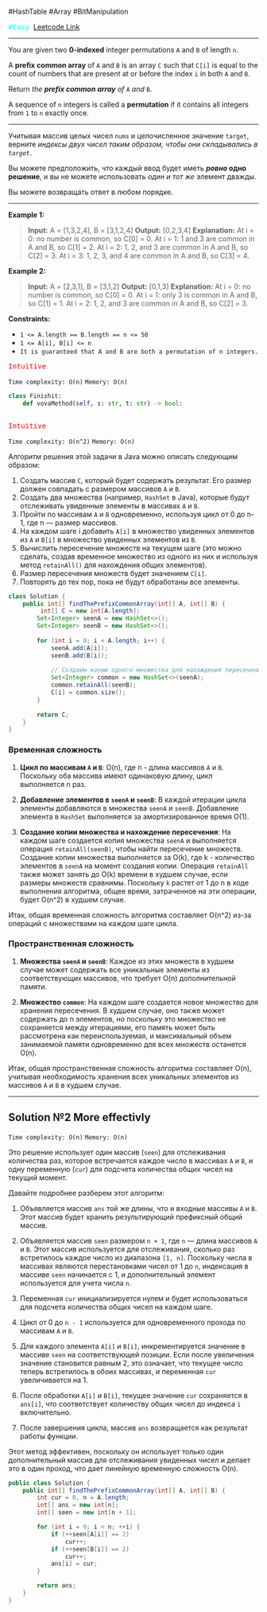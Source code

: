 #HashTable #Array #BitManipulation

<kbd><span style="color:cyan;">#Easy</span> </kbd>
[Leetcode Link](https://leetcode.com/problems/find-the-prefix-common-array-of-two-arrays/description/)

---
You are given two **0-indexed** integer permutations `A` and `B` of length `n`.

A **prefix common array** of `A` and `B` is an array `C` such that `C[i]` is equal to the count of numbers that are present at or before the index `i` in both `A` and `B`.

Return _the **prefix common array** of_ `A` _and_ `B`.

A sequence of `n` integers is called a **permutation** if it contains all integers from `1` to `n` exactly once.

---
Учитывая массив целых чисел `nums` и целочисленное значение `target`, верните _индексы двух чисел таким образом, чтобы они складывались в `target`_.

Вы можете предположить, что каждый ввод будет иметь **_ровно_ одно решение**, и вы не можете использовать _один и тот же_ элемент дважды.

Вы можете возвращать ответ в любом порядке.

---
**Example 1:**

>**Input:** A = [1,3,2,4], B = [3,1,2,4]
>**Output:** [0,2,3,4]
>**Explanation:** At i = 0: no number is common, so C[0] = 0.
>At i = 1: 1 and 3 are common in A and B, so C[1] = 2.
>At i = 2: 1, 2, and 3 are common in A and B, so C[2] = 3.
>At i = 3: 1, 2, 3, and 4 are common in A and B, so C[3] = 4.

**Example 2:**

>**Input:** A = [2,3,1], B = [3,1,2]
>**Output:** [0,1,3]
>**Explanation:** At i = 0: no number is common, so C[0] = 0.
>At i = 1: only 3 is common in A and B, so C[1] = 1.
>At i = 2: 1, 2, and 3 are common in A and B, so C[2] = 3.

**Constraints:**

- `1 <= A.length == B.length == n <= 50`
- `1 <= A[i], B[i] <= n`
- `It is guaranteed that A and B are both a permutation of n integers.`


<kbd><span style="color:red;"> Intuitive</span></kbd>

`Time complexity: O(n)`
`Memory: O(n)`

```Python
class Finishit:
    def vovaMethod(self, s: str, t: str) -> bool:
		
```


<kbd><span style="color:red;"> Intuitive</span></kbd>

`Time complexity: O(n^2)`
`Memory: O(n)`

  
Алгоритм решения этой задачи в Java можно описать следующим образом:

1. Создать массив `C`, который будет содержать результат. Его размер должен совпадать с размером массивов `A` и `B`.
2. Создать два множества (например, `HashSet` в Java), которые будут отслеживать увиденные элементы в массивах `A` и `B`.
3. Пройти по массивам `A` и `B` одновременно, используя цикл от 0 до n-1, где n — размер массивов.
4. На каждом шаге i добавить `A[i]` в множество увиденных элементов из `A` и `B[i]` в множество увиденных элементов из `B`.
5. Вычислить пересечение множеств на текущем шаге (это можно сделать, создав временное множество из одного из них и используя метод `retainAll()` для нахождения общих элементов).
6. Размер пересечения множеств будет значением `C[i]`.
7. Повторять до тех пор, пока не будут обработаны все элементы.

```java
class Solution {
    public int[] findThePrefixCommonArray(int[] A, int[] B) {
         int[] C = new int[A.length];
        Set<Integer> seenA = new HashSet<>();
        Set<Integer> seenB = new HashSet<>();
        
        for (int i = 0; i < A.length; i++) {
            seenA.add(A[i]);
            seenB.add(B[i]);
            
            // Создаем копию одного множества для нахождения пересечения
            Set<Integer> common = new HashSet<>(seenA);
            common.retainAll(seenB);
            C[i] = common.size();
        }
        
        return C;
    }
}
```

### Временная сложность

1. **Цикл по массивам `A` и `B`**: O(n), где n - длина массивов `A` и `B`. Поскольку оба массива имеют одинаковую длину, цикл выполняется n раз.
    
2. **Добавление элементов в `seenA` и `seenB`**: В каждой итерации цикла элементы добавляются в множества `seenA` и `seenB`. Добавление элемента в `HashSet` выполняется за амортизированное время O(1).
    
3. **Создание копии множества и нахождение пересечения**: На каждом шаге создается копия множества `seenA` и выполняется операция `retainAll(seenB)`, чтобы найти пересечение множеств. Создание копии множества выполняется за O(k), где k - количество элементов в `seenA` на момент создания копии. Операция `retainAll` также может занять до O(k) времени в худшем случае, если размеры множеств сравнимы. Поскольку `k` растет от 1 до n в ходе выполнения алгоритма, общее время, затраченное на эти операции, будет O(n^2) в худшем случае.
    

Итак, общая временная сложность алгоритма составляет O(n^2) из-за операций с множествами на каждом шаге цикла.

### Пространственная сложность

1. **Множества `seenA` и `seenB`**: Каждое из этих множеств в худшем случае может содержать все уникальные элементы из соответствующих массивов, что требует O(n) дополнительной памяти.
    
2. **Множество `common`**: На каждом шаге создается новое множество для хранения пересечения. В худшем случае, оно также может содержать до n элементов, но поскольку это множество не сохраняется между итерациями, его память может быть рассмотрена как переиспользуемая, и максимальный объем занимаемой памяти одновременно для всех множеств останется O(n).
    

Итак, общая пространственная сложность алгоритма составляет O(n), учитывая необходимость хранения всех уникальных элементов из массивов `A` и `B` в худшем случае.

---
## Solution №2 More effectivly

`Time complexity: O(n)`
`Memory: O(n)`

Это решение использует один массив (`seen`) для отслеживания количества раз, которое встречается каждое число в массивах `A` и `B`, и одну переменную (`cur`) для подсчета количества общих чисел на текущий момент.

Давайте подробнее разберем этот алгоритм:

1. Объявляется массив `ans` той же длины, что и входные массивы `A` и `B`. Этот массив будет хранить результирующий префиксный общий массив.
    
2. Объявляется массив `seen` размером `n + 1`, где `n` — длина массивов `A` и `B`. Этот массив используется для отслеживания, сколько раз встретилось каждое число из диапазона `[1, n]`. Поскольку числа в массивах являются перестановками чисел от 1 до `n`, индексация в массиве `seen` начинается с 1, и дополнительный элемент используется для учета числа `n`.
    
3. Переменная `cur` инициализируется нулем и будет использоваться для подсчета количества общих чисел на каждом шаге.
    
4. Цикл от 0 до `n - 1` используется для одновременного прохода по массивам `A` и `B`.
    
5. Для каждого элемента `A[i]` и `B[i]`, инкрементируется значение в массиве `seen` на соответствующей позиции. Если после увеличения значение становится равным 2, это означает, что текущее число теперь встретилось в обоих массивах, и переменная `cur` увеличивается на 1.
    
6. После обработки `A[i]` и `B[i]`, текущее значение `cur` сохраняется в `ans[i]`, что соответствует количеству общих чисел до индекса `i` включительно.
    
7. После завершения цикла, массив `ans` возвращается как результат работы функции.
    

Этот метод эффективен, поскольку он использует только один дополнительный массив для отслеживания увиденных чисел и делает это в один проход, что дает линейную временную сложность O(n).

```java
public class Solution {
    public int[] findThePrefixCommonArray(int[] A, int[] B) {
        int cur = 0, n = A.length;
        int[] ans = new int[n];
        int[] seen = new int[n + 1];

        for (int i = 0; i < n; ++i) {
            if (++seen[A[i]] == 2)
                cur++;
            if (++seen[B[i]] == 2)
                cur++;
            ans[i] = cur;
        }

        return ans;
    }
}
```